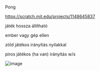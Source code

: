 Pong

https://scratch.mit.edu/projects/1148645837

játék hossza állítható

ember vagy gép ellen

zöld játékos irányítás nyilakkal

piros játékos (ha van) irányítás w/s



![image](https://github.com/user-attachments/assets/24e10828-b867-426d-bcdd-2ccbd7258c48)
